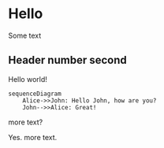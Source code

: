 # Hello

Some text


## Header number second

Hello world!

```mermaid
sequenceDiagram
    Alice->>John: Hello John, how are you?
    John-->>Alice: Great!
```

more text?

Yes.  more text.
